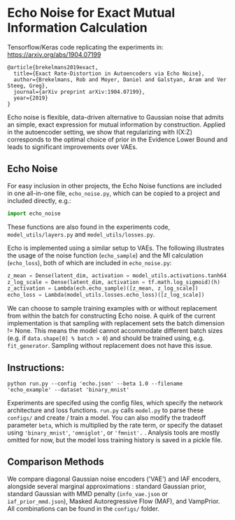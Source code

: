 # Echo Noise for Exact Mutual Information Calculation

Tensorflow/Keras code replicating the experiments in:  https://arxiv.org/abs/1904.07199
   
```
@article{brekelmans2019exact,
  title={Exact Rate-Distortion in Autoencoders via Echo Noise},
  author={Brekelmans, Rob and Moyer, Daniel and Galstyan, Aram and Ver Steeg, Greg},
  journal={arXiv preprint arXiv:1904.07199},
  year={2019}
}
```

Echo noise is flexible, data-driven alternative to Gaussian noise that admits an simple, exact expression for mutual information by construction.  Applied in the autoencoder setting, we show that regularizing with I(X:Z) corresponds to the optimal choice of prior in the Evidence Lower Bound and leads to significant improvements over VAEs.  

## Echo Noise

For easy inclusion in other projects, the Echo Noise functions are included
in one all-in-one file, ```echo_noise.py```, which can be copied to a project
and included directly, e.g.:
```python
import echo_noise
```

These functions are also found in the experiments code,
 ```model_utils/layers.py``` and ```model_utils/losses.py```.

Echo is implemented using a similar setup to VAEs.
The following illustrates the usage of the noise function (```echo_sample```)
and the MI calculation (```echo_loss```), both of which are included in
```echo_noise.py```:
```python
z_mean = Dense(latent_dim, activation = model_utils.activations.tanh64)(h)
z_log_scale = Dense(latent_dim, activation = tf.math.log_sigmoid)(h)
z_activation = Lambda(ech.echo_sample)([z_mean, z_log_scale])
echo_loss = Lambda(model_utils.losses.echo_loss)([z_log_scale])
```

We can choose to sample training examples with or without replacement from within the batch for constructing Echo noise.  A quirk of the current implementation is that sampling with replacement sets the batch dimension != None. This means the model cannot accommodate different batch sizes (e.g. if ```data.shape[0] % batch > 0```) and should be trained using, e.g. ```fit_generator```.   Sampling without replacement does not have this issue.


## Instructions:  
```
python run.py --config 'echo.json' --beta 1.0 --filename 'echo_example' --dataset 'binary_mnist'
```
Experiments are specifed using the config files, which specify the network architecture and loss functions.  ```run.py``` calls ```model.py``` to parse these ```configs/``` and create / train a model.  You can also modify the tradeoff parameter ```beta```, which is multiplied by the rate term, or specify the dataset using ```'binary_mnist'```, ```'omniglot'```, or ```'fmnist'.``` . Analysis tools are mostly omitted for now, but the model loss training history is saved in a pickle file.



## Comparison Methods
We compare diagonal Gaussian noise encoders ('VAE') and IAF encoders, alongside several marginal approximations : standard Gaussian prior, standard Gaussian with MMD penalty (```info_vae.json``` or ```iaf_prior_mmd.json```), Masked Autoregressive Flow (MAF), and VampPrior.  All combinations can be found in the ```configs/``` folder. 
